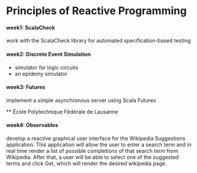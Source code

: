 Principles of Reactive Programming
========

#### week1: ScalaCheck

work with the ScalaCheck library for automated specification-based testing

#### week2: Discrete Event Simulation

- simulator for logic circuits
- an epidemy simulator

#### week3: Futures

implement a simple asynchronous server using Scala Futures

** École Polytechnique Fédérale de Lausanne

#### week4: Observables

develop a reactive graphical user interface for the Wikipedia Suggestions application. This application will allow the user to enter a search term and in real time render a list of possible completions of that search term from Wikipedia. After that, a user will be able to select one of the suggested terms and click Get, which will render the desired wikipedia page.
